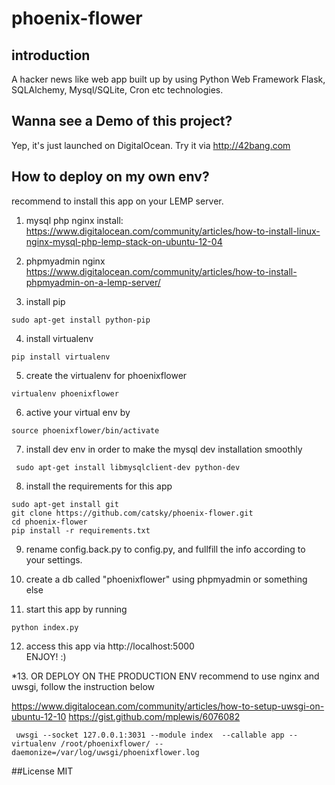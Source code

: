 phoenix-flower
==============

## introduction
A hacker news like web app built up by using Python Web Framework Flask, SQLAlchemy, Mysql/SQLite, Cron etc technologies.

## Wanna see a Demo of this project?
Yep, it's just launched on DigitalOcean. Try it via http://42bang.com

## How to deploy on my own env?
recommend to install this app on your LEMP server.

1. mysql php nginx install:
https://www.digitalocean.com/community/articles/how-to-install-linux-nginx-mysql-php-lemp-stack-on-ubuntu-12-04

2. phpmyadmin nginx
https://www.digitalocean.com/community/articles/how-to-install-phpmyadmin-on-a-lemp-server/

3. install pip
 ```
 sudo apt-get install python-pip
 ```

4. install virtualenv
 ```
 pip install virtualenv
 ```

5. create the virtualenv for phoenixflower
 ```
 virtualenv phoenixflower
 ```

6. active your virtual env by
 ```
 source phoenixflower/bin/activate
 ```

7. install dev env in order to make the mysql dev installation smoothly
 ```
  sudo apt-get install libmysqlclient-dev python-dev
 ```

8. install the requirements for this app
 ```
 sudo apt-get install git
 git clone https://github.com/catsky/phoenix-flower.git
 cd phoenix-flower
 pip install -r requirements.txt
 ```

9. rename config.back.py  to config.py, and fullfill the info according to your settings.

10. create a db called "phoenixflower" using phpmyadmin or something else

11. start this app by running
 ```
 python index.py
 ```

12. access this app via 
 http://localhost:5000  
 ENJOY! :)

*13. OR DEPLOY ON THE PRODUCTION ENV
recommend to use nginx and uwsgi, follow the instruction below

https://www.digitalocean.com/community/articles/how-to-setup-uwsgi-on-ubuntu-12-10
https://gist.github.com/mplewis/6076082
```
 uwsgi --socket 127.0.0.1:3031 --module index  --callable app --virtualenv /root/phoenixflower/ --daemonize=/var/log/uwsgi/phoenixflower.log
```

##License
MIT
